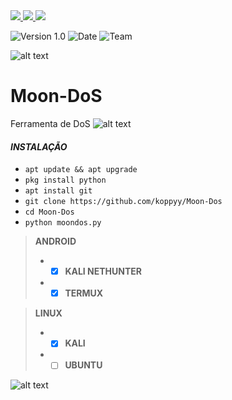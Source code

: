 
<a href="https://www.instagram.com/koppyyy_" alt="Instagram" target="_blank">
  <img src="https://img.shields.io/badge/-Instagram-DF0174?style=for-the-badge&labelColor=DF0174&logo=instagram&logoColor=white&link=https://www.instagram.com/koppyyy_">
</a>
<a href="https://wa.me/554792433327" alt="WhatsApp" target="_blank">
  <img src="https://img.shields.io/badge/WhatsApp-25D366?style=for-the-badge&logo=whatsapp&logoColor=white&link=https://wa.me/554792433327">
<img src="https://img.shields.io/badge/Python-14354C?style=for-the-badge&logo=python&logoColor=white">
</a>

![[Version 1.0](https://github.com/koppy333-333-333)](http://img.shields.io/badge/version-v1.0-purple.svg)
![[Date](https://github.com/koppy333-333-333)](http://img.shields.io/badge/date-28/04/2022-white.svg)
![[Team](https://github.com/koppy333-333-333)](http://img.shields.io/badge/Team-404-red.svg)

![alt text](https://i.imgur.com/BAAdzBt.gif)

# Moon-DoS
Ferramenta de DoS
![alt text](https://i.imgur.com/0nMr439.jpg)

#### *INSTALAÇÃO*  
 - `apt update && apt upgrade`
 - `pkg install python`
 - `apt install git`
 - `git clone https://github.com/koppyy/Moon-Dos`
 - `cd Moon-Dos`
 - `python moondos.py`  

> **ANDROID**
> - - [x] **KALI NETHUNTER**
> - - [x] **TERMUX**  

> **LINUX**
> - - [x] **KALI**
> - - [ ] **UBUNTU**

![alt text](https://i.imgur.com/BAAdzBt.gif)
